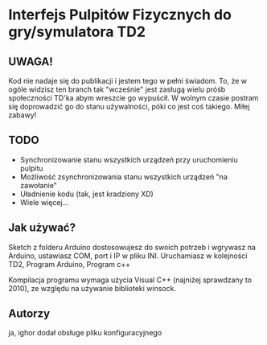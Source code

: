 # Interfejs Pulpitów Fizycznych do gry/symulatora TD2
## UWAGA!
Kod nie nadaje się do publikacji i jestem tego w pełni świadom. To, że w ogóle widzisz ten branch tak "wcześnie" jest
zasługą wielu próśb społeczności TD'ka abym wreszcie go wypuścił. W wolnym czasie postram się doprowadzić go do stanu 
używalności, póki co jest coś takiego. Miłej zabawy!

## TODO
- Synchronizowanie stanu wszystkich urządzeń przy uruchomieniu pulpitu
- Możliwość zsynchronizowania stanu wszystkich urządzeń "na zawołanie"
- Uładnienie kodu (tak, jest kradziony XD)
- Wiele więcej...

## Jak używać?
Sketch z folderu Arduino dostosowujesz do swoich potrzeb i wgrywasz na Arduino, ustawiasz COM, port i IP w pliku INI.
Uruchamiasz w kolejności TD2, Program Arduino, Program c++

Kompilacja programu wymaga użycia Visual C++ (najniżej sprawdzany to 2010), ze względu na używanie biblioteki winsock.

## Autorzy
ja, 
ighor dodał obsługe pliku konfiguracyjnego
